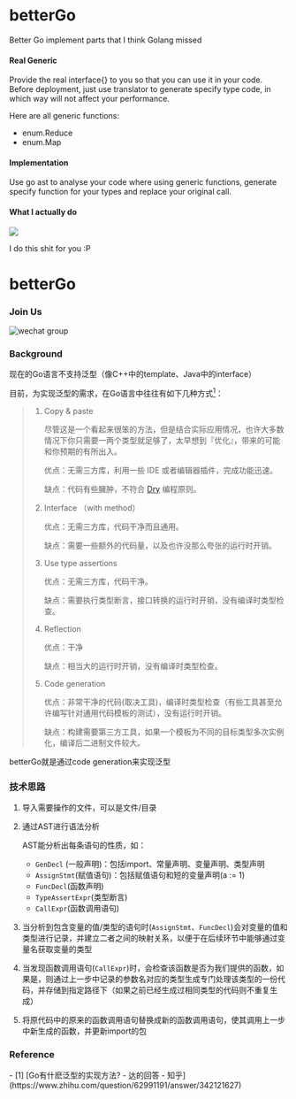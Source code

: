 # betterGo
Better Go implement parts that I think Golang missed

#### Real Generic
Provide the real interface{} to you so that you can use it in your code.
Before deployment, just use translator to generate specify type code, in which way will not affect your performance.

Here are all generic functions:
* enum.Reduce
* enum.Map


#### Implementation
Use go ast to analyse your code where using generic functions, generate specify function for your types and replace your original call.

#### What I actually do
![](https://pic1.zhimg.com/50/v2-dd2dc3bc72b058b85774ee804a521165_hd.webp)



I do this shit for you :P

# betterGo

### Join Us

![wechat group](https://user-images.githubusercontent.com/51999056/84882050-43bf2b00-b0c1-11ea-9142-f1a7ec774dbc.png)

### Background

现在的Go语言不支持泛型（像C++中的template、Java中的interface）

目前，为实现泛型的需求，在Go语言中往往有如下几种方式[<sup>1</sup>](#refer-anchor-1)：

> 1. Copy & paste
>
>    尽管这是一个看起来很笨的方法，但是结合实际应用情况，也许大多数情况下你只需要一两个类型就足够了，太早想到『优化』，带来的可能和你预期的有所出入。
>
>    优点：无需三方库，利用一些 IDE 或者编辑器插件，完成功能迅速。
>
>    缺点：代码有些臃肿，不符合 [Dry](https://link.zhihu.com/?target=https%3A//en.wikipedia.org/wiki/Don%27t_repeat_yourself) 编程原则。
>
> 2. Interface （with method）
>
>    优点：无需三方库，代码干净而且通用。
>
>    缺点：需要一些额外的代码量，以及也许没那么夸张的运行时开销。
>
> 3. Use type assertions
>
>    优点：无需三方库，代码干净。
>
>    缺点：需要执行类型断言，接口转换的运行时开销，没有编译时类型检查。
>
> 4. Reflection
>
>    优点：干净
>
>    缺点：相当大的运行时开销，没有编译时类型检查。
>
> 5. Code generation
>
>    优点：非常干净的代码(取决工具)，编译时类型检查（有些工具甚至允许编写针对通用代码模板的测试），没有运行时开销。
>
>    缺点：构建需要第三方工具，如果一个模板为不同的目标类型多次实例化，编译后二进制文件较大。

betterGo就是通过code generation来实现泛型

### 技术思路

1. 导入需要操作的文件，可以是文件/目录

2. 通过AST进行语法分析

   AST能分析出每条语句的性质，如：

   - `GenDecl` (一般声明)：包括import、常量声明、变量声明、类型声明
   - `AssignStmt`(赋值语句)：包括赋值语句和短的变量声明(a := 1)
   - `FuncDecl`(函数声明)
   - `TypeAssertExpr`(类型断言)
   - `CallExpr`(函数调用语句)

3. 当分析到包含变量的值/类型的语句时(`AssignStmt`、`FuncDecl`)会对变量的值和类型进行记录，并建立二者之间的映射关系，以便于在后续环节中能够通过变量名获取变量的类型

4. 当发现函数调用语句(`CallExpr`)时，会检查该函数是否为我们提供的函数，如果是，则通过上一步中记录的参数名对应的类型生成专门处理该类型的一份代码，并存储到指定路径下（如果之前已经生成过相同类型的代码则不重复生成）

5. 将原代码中的原来的函数调用语句替换成新的函数调用语句，使其调用上一步中新生成的函数，并更新import的包

### Reference

<div id="refer-anchor-1"></div>- [1] [Go有什麽泛型的实现方法? - 达的回答 - 知乎](https://www.zhihu.com/question/62991191/answer/342121627)
